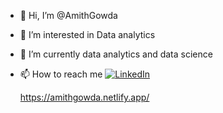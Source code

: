 - 👋 Hi, I’m @AmithGowda
- 👀 I’m interested in Data analytics
- 🌱 I’m currently data analytics and data science
- 📫 How to reach me
 [![LinkedIn](https://img.icons8.com/color/48/000000/linkedin.png)](https://www.linkedin.com/in/amith-gowda/)

  https://amithgowda.netlify.app/
<!---
AmithGowda04/AmithGowda04 is a ✨ special ✨ repository because its `README.md` (this file) appears on your GitHub profile.
You can click the Preview link to take a look at your changes.
--->
